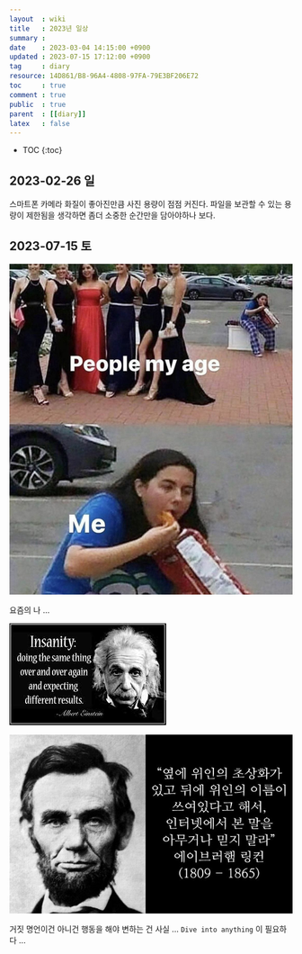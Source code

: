 ```yaml
---
layout  : wiki
title   : 2023년 일상
summary :
date    : 2023-03-04 14:15:00 +0900
updated : 2023-07-15 17:12:00 +0900
tag     : diary
resource: 14D861/B8-96A4-4808-97FA-79E3BF206E72
toc     : true
comment : true
public  : true
parent  : [[diary]]
latex   : false
---
```

* TOC
{:toc}

## 2023-02-26 일

스마트폰 카메라 화질이 좋아진만큼 사진 용량이 점점 커진다. 파일을 보관할 수 있는 용량이 제한됨을 생각하면 좀더 소중한 순간만을 담아야하나 보다.

## 2023-07-15 토

![my-age-people-vs-me]( /resource/14D861/B8-96A4-4808-97FA-79E3BF206E72/253731648-d034b2ac-1b1f-48a0-8ef6-082620d34405.jpg )

요즘의 나 ...

![def-of-insainity]( /resource/14D861/B8-96A4-4808-97FA-79E3BF206E72/253731696-7fadfb2f-f362-41af-8e62-e566aeb352a5.jpg )

![fake-quote]( /resource/14D861/B8-96A4-4808-97FA-79E3BF206E72/253731697-19ebc8cc-a790-4c43-9b0c-f3255dd71349.jpg )

거짓 명언이건 아니건 행동을 해야 변하는 건 사실 ... `Dive into anything` 이 필요하다 ...

